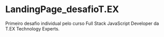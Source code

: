 # LandingPage_desafioT.EX
Primeiro desafio individual pelo curso Full Stack JavaScript Developer da T.EX Technology Experts.
